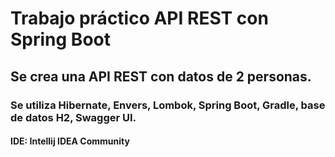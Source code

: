# Trabajo práctico API REST con Spring Boot
## Se crea una API REST con datos de 2 personas.
### Se utiliza Hibernate, Envers, Lombok, Spring Boot, Gradle, base de datos H2, Swagger UI.
#### IDE: Intellij IDEA Community
